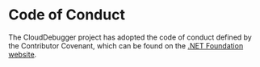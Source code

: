 ﻿# Code of Conduct

The CloudDebugger project has adopted the code of conduct defined by the Contributor Covenant, 
which can be found on the [.NET Foundation website](http://www.dotnetfoundation.org/code-of-conduct).
